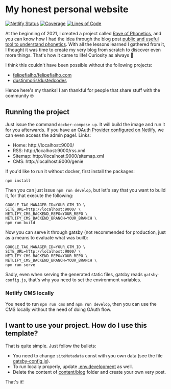 # My honest personal website

[![Netlify Status](https://api.netlify.com/api/v1/badges/17cd91a0-e169-48d7-9948-526cb08d7826/deploy-status)](https://app.netlify.com/sites/hungry-leakey-3d2ebb/deploys)
[![Coverage](https://sonarcloud.io/api/project_badges/measure?project=willianantunes_willianantunes.com&metric=coverage)](https://sonarcloud.io/dashboard?id=willianantunes_willianantunes.com)
[![Lines of Code](https://sonarcloud.io/api/project_badges/measure?project=willianantunes_willianantunes.com&metric=ncloc)](https://sonarcloud.io/dashboard?id=willianantunes_willianantunes.com)

At the beginning of 2021, I created a project called [Rave of Phonetics](https://www.raveofphonetics.com/), and you can know how I had the idea through the blog post [public and useful tool to understand phonetics](https://www.raveofphonetics.com/blog/2021/02/public-and-useful-tool-to-understand-phonetics/). With all the lessons learned I gathered from it, I thought it was time to create my very blog from scratch to discover even more things. That's how it came to life! Curiosity as always 👀

I think this couldn't have been possible without the following projects:

- [felipefialho/felipefialho.com](https://github.com/felipefialho/felipefialho.com)
- [dustinmoris/dustedcodes](https://github.com/dustinmoris/dustedcodes)

Hence here's my thanks! I am thankful for people that share stuff with the community 🤓

## Running the project

Just issue the command `docker-compose up`. It will build the image and run it for you afterwards. If you have an [OAuth Provider configured on Netlify](https://docs.netlify.com/visitor-access/oauth-provider-tokens/), we can even access the admin page!. Links:

- Home: http://localhost:9000/
- RSS: http://localhost:9000/rss.xml
- Sitemap: http://localhost:9000/sitemap.xml
- CMS: http://localhost:9000/genie

If you'd like to run it without docker, first install the packages:

    npm install

Then you can just issue `npm run develop`, but let's say that you want to build it, for that execute the following:

    GOOGLE_TAG_MANAGER_ID=YOUR_GTM_ID \
    SITE_URL=http://localhost:9000/ \
    NETLIFY_CMS_BACKEND_REPO=YOUR_REPO \
    NETLIFY_CMS_BACKEND_BRANCH=YOUR_BRANCH \
    npm run build

Now you can serve it through gatsby (not recommended for production, just as a means to evaluate what was built):

    GOOGLE_TAG_MANAGER_ID=YOUR_GTM_ID \
    SITE_URL=http://localhost:9000/ \
    NETLIFY_CMS_BACKEND_REPO=YOUR_REPO \
    NETLIFY_CMS_BACKEND_BRANCH=YOUR_BRANCH \
    npm run serve

Sadly, even when serving the generated static files, gatsby reads `gatsby-config.js`, that's why you need to set the environment variables.

### Netlify CMS locally

You need to run `npm run cms` and `npm run develop`, then you can use the CMS locally without the need of doing OAuth flow.

## I want to use your project. How do I use this template?

That is quite simple. Just follow the bullets:

- You need to change `siteMetadata` const with you own data (see the file [gatsby-config.js](./gatsby-config.js)).
- To run locally properly, update [.env.development](./.env.development) as well.
- Delete the content of [content/blog](./content/blog) folder and create your own very post.

That's it!
